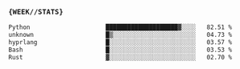 ### `{WEEK//STATS}` 
<!--START_SECTION:waka-->

```txt
Python                     ████████████████████▓░░░░   82.51 %
unknown                    █▒░░░░░░░░░░░░░░░░░░░░░░░   04.73 %
hyprlang                   █░░░░░░░░░░░░░░░░░░░░░░░░   03.57 %
Bash                       █░░░░░░░░░░░░░░░░░░░░░░░░   03.53 %
Rust                       ▓░░░░░░░░░░░░░░░░░░░░░░░░   02.70 %
```

<!--END_SECTION:waka-->
